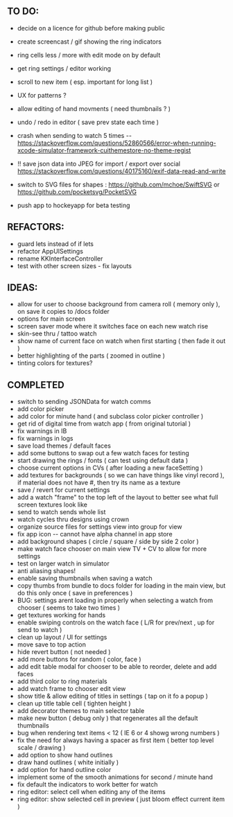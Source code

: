 ## TO DO:
- decide on a licence for github before making public
- create screencast / gif showing the ring indicators
- ring cells less / more with edit mode on by default

- get ring settings / editor working
- scroll to new item ( esp. important for long list )
- UX for patterns ?

- allow editing of hand movments ( need thumbnails ? )
- undo / redo in editor ( save prev state each time )

- crash when sending to watch 5 times -- https://stackoverflow.com/questions/52860566/error-when-running-xcode-simulator-framework-cuithemestore-no-theme-regist
- !! save json data into JPEG for import / export over social  https://stackoverflow.com/questions/40175160/exif-data-read-and-write
- switch to SVG files for shapes : https://github.com/mchoe/SwiftSVG or https://github.com/pocketsvg/PocketSVG
- push app to hockeyapp for beta testing

## REFACTORS:
- guard lets instead of if lets
- refactor AppUISettings
- rename KKInterfaceController
- test with other screen sizes - fix layouts

## IDEAS:
- allow for user to choose background from camera roll ( memory only ), on save it copies to /docs folder
- options for main screen
- screen saver mode where it switches face on each new watch rise
- skin-see thru / tattoo watch
- show name of current face on watch when first starting ( then fade it out )
- better highlighting of the parts ( zoomed in outline )
- tinting colors for textures?

## COMPLETED
- switch to sending JSONData for watch comms
- add color picker
- add color for minute hand ( and subclass color picker controller )
- get rid of digital time from watch app ( from original tutorial )
- fix warnings in IB 
- fix warnings in logs
- save load themes / default faces
- add some buttons to swap out a few watch faces for testing
- start drawing the rings / fonts ( can test using default data )
- choose current options in CVs ( after loading a new faceSetting )
- add textures for backgrounds ( so we can have things like vinyl record ), if material does not have #, then try its name as a texture
- save / revert for current settings
- add a watch "frame" to the top left of the layout to better see what full screen textures look like
- send to watch sends whole list
- watch cycles thru designs using crown
- organize source files for settings view into group for view 
- fix app icon -- cannot have alpha channel in app store 
- add background shapes ( circle / square / side by side 2 color )
- make watch face chooser on main view TV + CV to allow for more settings 
- test on larger watch in simulator
- anti aliasing shapes!
- enable saving thumbnails when saving a watch
- copy thumbs from bundle to docs folder for loading in the main view, but do this only once ( save in preferences )
- BUG: settings arent loading in properly when selecting a watch from chooser ( seems to take two times )
- get textures working for hands
- enable swiping controls on the watch face ( L/R for prev/next , up for send to watch )
- clean up layout / UI for settings 
- move save to top action
- hide revert button ( not needed )
- add more buttons for random ( color, face )
- add edit table modal for chooser to be able to reorder, delete and add faces
- add third color to ring materials
- add watch frame to chooser edit view
- show title & allow editing of titles in settings ( tap on it fo a popup )
- clean up title table cell ( tighten height )
- add decorator themes to main selector table
- make new button ( debug only )  that regenerates all the default thumbnails
- bug when rendering text items < 12 ( IE 6 or 4 showg wrong numbers )
- fix the need for always having a spacer as first item ( better top level scale / drawing ) 
- add option to show hand outlines
- draw hand outlines ( white initially )
- add option for hand outline color
- implement some of the smooth animations for second / minute hand
- fix default the indicators to work better for watch
- ring editor: select cell when editing any of the items
- ring editor: show selected cell in preview ( just bloom effect current item )

